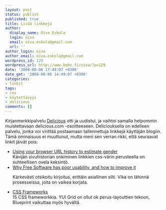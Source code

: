 ```yaml
---
layout: post
status: publish
published: true
title: Lisää linkkejä
author:
  display_name: Oiva Eskola
  login: oiva
  email: oiva.eskola@gmail.com
  url: ''
author_login: oiva
author_email: oiva.eskola@gmail.com
wordpress_id: 129
wordpress_url: http://www.bobs.fi/oiva/?p=129
date: '2008-08-06 17:49:07 +0300'
date_gmt: '2008-08-06 14:49:07 +0300'
categories:
- linkit
tags:
- css
- käytettävyys
- delicious
comments: []
---
```

<p>Kirjanmerkkipalvelu <a title="delicious.com" href="http://delicious.com">Delicious</a> otti ja uudistui, ja vaihtoi samalla helpommin muistettavaan delicious.com -osoitteeseen. Deliciouksella on edelleen palvelu, jonka voi virittää postaamaan tallennettuja linkkejä käyttäjän blogiin. Tämä ominaisuus ei muuttunut, mutta meni sen verran rikki, että seuraavat linkit jäivät pois:</p>
<ul>
<li><a class="taggedlink" rel="nofollow" href="http://www.mikeonads.com/2008/07/13/using-your-browser-url-history-estimate-gender/">Using your browser URL history to estimate gender<br />
</a>Kävijän sivuhistorian onkiminen linkkien css-värin perusteella on suhteellisen ovela keksintö.</li>
<li><a class="taggedlink" rel="nofollow" href="http://mpt.net.nz/archive/2008/08/01/free-software-usability">Why Free Software has poor usability, and how to improve it</a><br />
<p>Kärkevästi otsikoitu kirjoitus, erittäin asiallinen silti. Vika on lähinnä prosesseissa, joita on vaikea korjata.</li>
<li><a class="taggedlink" rel="nofollow" href="http://hiddenpixels.com/css-stuffs/css-frameworks/">CSS Frameworks</a><br />
15 CSS frameworkkia. YUI Grid on ollut ok perus-layouttien tekoon, Blueprint vaikuttaa myös hyvältä.</li>
</ul>
